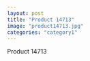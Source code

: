 ```yaml
---
layout: post
title: "Product 14713"
image: "product14713.jpg"
categories: "category1"
---
```

Product 14713
